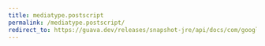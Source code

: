```yaml
---
title: mediatype.postscript
permalink: /mediatype.postscript/
redirect_to: https://guava.dev/releases/snapshot-jre/api/docs/com/google/common/net/MediaType.html#POSTSCRIPT
---
```


